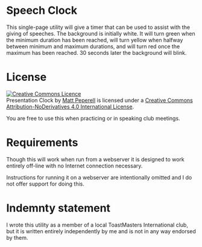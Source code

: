 # Speech Clock

This single-page utility will give a timer that can be used to assist with the
giving of speeches. The background is initially white. It will turn green when
the minimum duration has been reached, will turn yellow when halfway between
minimum and maximum durations, and will turn red once the maximum has been
reached. 30 seconds later the background will blink.

# License
<a rel="license" href="http://creativecommons.org/licenses/by-nd/4.0/"><img alt="Creative Commons Licence" style="border-width:0" src="https://i.creativecommons.org/l/by-nd/4.0/88x31.png" /></a><br /><span xmlns:dct="http://purl.org/dc/terms/" property="dct:title">Presentation Clock</span> by <a xmlns:cc="http://creativecommons.org/ns#" href="https://github.com/mattpep/tm-clock" property="cc:attributionName" rel="cc:attributionURL">Matt Peperell</a> is licensed under a <a rel="license" href="http://creativecommons.org/licenses/by-nd/4.0/">Creative Commons Attribution-NoDerivatives 4.0 International License</a>. 

You are free to use this when practicing or in speaking club meetings.

# Requirements
Though this will work when run from a webserver it is designed to work entirely
off-line with no Internet connection necessary.

Instructions for running it on a webserver are intentionally omitted and I do
not offer support for doing this.

# Indemnty statement
I wrote this utility as a member of a local ToastMasters International club,
but it is written entirely independently by me and is not in any way endorsed
by them.
